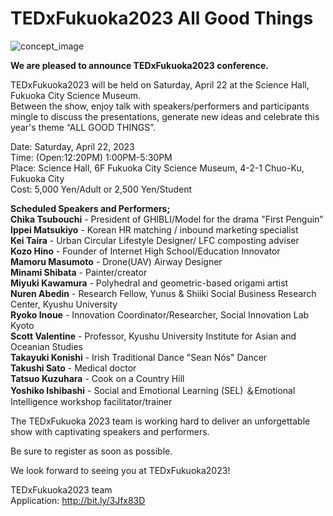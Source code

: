 # TEDxFukuoka2023 All Good Things

![concept_image](/images/concept-image.webp)

**We are pleased to announce TEDxFukuoka2023 conference.**

TEDxFukuoka2023 will be held on Saturday, April 22 at the Science Hall, Fukuoka City Science Museum.  
Between the show, enjoy talk with speakers/performers and participants mingle to discuss the presentations, generate new ideas and celebrate this year's theme “ALL GOOD THINGS”.

Date: Saturday, April 22, 2023  
Time: (Open:12:20PM) 1:00PM-5:30PM  
Place: Science Hall, 6F Fukuoka City Science Museum, 4-2-1 Chuo-Ku, Fukuoka City  
Cost: 5,000 Yen/Adult or 2,500 Yen/Student

**Scheduled Speakers and Performers;**  
**Chika Tsubouchi** - President of GHIBLI/Model for the drama "First Penguin”  
**Ippei Matsukiyo** - Korean HR matching / inbound marketing specialist  
**Kei Taira** - Urban Circular Lifestyle Designer/ LFC composting adviser  
**Kozo Hino** - Founder of Internet High School/Education Innovator  
**Mamoru Masumoto** - Drone(UAV) Airway Designer  
**Minami Shibata** - Painter/creator  
**Miyuki Kawamura** - Polyhedral and geometric-based origami artist  
**Nuren Abedin** - Research Fellow, Yunus & Shiiki Social Business Research Center, Kyushu University  
**Ryoko Inoue** - Innovation Coordinator/Researcher, Social Innovation Lab Kyoto  
**Scott Valentine** - Professor, Kyushu University Institute for Asian and Oceanian Studies  
**Takayuki Konishi** - Irish Traditional Dance "Sean Nós" Dancer  
**Takushi Sato** - Medical doctor  
**Tatsuo Kuzuhara** - Cook on a Country Hill  
**Yoshiko Ishibashi** - Social and Emotional Learning (SEL) ＆Emotional Intelligence workshop facilitator/trainer

The TEDxFukuoka 2023 team is working hard to deliver an unforgettable show with captivating speakers and performers.

Be sure to register as soon as possible.

We look forward to seeing you at TEDxFukuoka2023!

TEDxFukuoka2023 team  
Application: http://bit.ly/3Jfx83D

